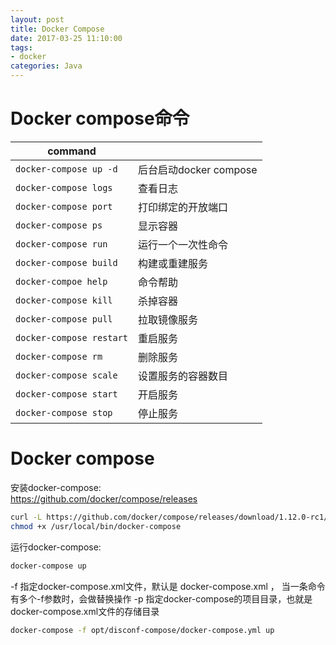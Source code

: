 ```yaml
---
layout: post
title: Docker Compose
date: 2017-03-25 11:10:00
tags:
- docker
categories: Java
---
```



# Docker compose命令

|               command              |                                    |
| ---------------------------------- | ---------------------------------- |
| `docker-compose up -d`             | 后台启动docker compose              |
| `docker-compose logs`              | 查看日志                            |
| `docker-compose port`              | 打印绑定的开放端口                    |
| `docker-compose ps`                | 显示容器                            |
| `docker-compose run`               | 运行一个一次性命令                    |
| `docker-compose build`             | 构建或重建服务                       |
| `docker-compoe help `              | 命令帮助                            |
| `docker-compose kill`              | 杀掉容器                            |
| `docker-compose pull`              | 拉取镜像服务                         |
| `docker-compose restart`           | 重启服务                            |
| `docker-compose rm`                | 删除服务                            |
| `docker-compose scale`             | 设置服务的容器数目                    |
| `docker-compose start`             | 开启服务                            |
| `docker-compose stop`              | 停止服务                            |


# Docker compose
安装docker-compose:            
https://github.com/docker/compose/releases    

```bash
curl -L https://github.com/docker/compose/releases/download/1.12.0-rc1/docker-compose-`uname -s`-`uname -m` > /usr/local/bin/docker-compose
chmod +x /usr/local/bin/docker-compose
```
运行docker-compose:
```bash
docker-compose up 
```
-f   指定docker-compose.xml文件，默认是 docker-compose.xml  ，  当一条命令有多个-f参数时，会做替换操作
-p  指定docker-compose的项目目录，也就是docker-compose.xml文件的存储目录

```bash
docker-compose -f opt/disconf-compose/docker-compose.yml up
```

